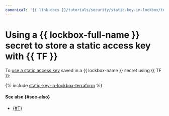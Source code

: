 ```yaml
---
canonical: '{{ link-docs }}/tutorials/security/static-key-in-lockbox/terraform'
---
```


# Using a {{ lockbox-full-name }} secret to store a static access key with {{ TF }}

To [use a static access key](index.md) saved in a {{ lockbox-name }} secret using {{ TF }}:

{% include [static-key-in-lockbox-terraform](../../../../_tutorials/security/static-key-in-lockbox-terraform.md) %}

#### See also {#see-also}

* [{#T}](console.md)